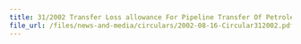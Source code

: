 ```yaml
---
title: 31/2002 Transfer Loss allowance For Pipeline Transfer Of Petroleum Products
file_url: /files/news-and-media/circulars/2002-08-16-Circular312002.pdf
---
```

